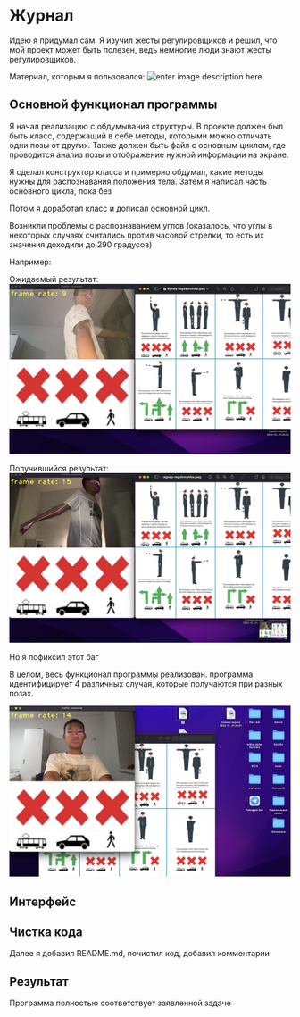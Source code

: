 # Журнал

Идею я придумал сам. Я изучил жесты регулировщиков и решил, что мой проект может быть полезен, ведь немногие люди знают жесты регулировщиков.

Материал, которым я пользовался:
![enter image description here](https://mosavtoshkola.org/wp-content/uploads/2020/04/signaly-regulirovshika.jpg)



## Основной функционал программы
Я начал реализацию с обдумывания структуры. В проекте должен был быть класс, содержащий в себе методы, которыми можно отличать одни позы от других. Также должен быть файл с основным циклом, где проводится анализ позы и отображение нужной информации на экране. 

Я сделал конструктор класса и примерно обдумал, какие методы нужны для распознавания положения тела. Затем я написал часть основного цикла, пока без 

Потом я доработал класс и дописал основной цикл.

Возникли проблемы с распознаванием углов (оказалось, что углы в некоторых случаях считались против часовой стрелки, то есть их значения доходили до 290 градусов)

Например:

Ожидаемый результат:
![enter image description here](3.jpeg)

Получившийся результат:
![enter image description here](2.jpeg)


Но я пофиксил этот баг

В целом, весь функционал программы реализован. программа идентифицирует 4 различных случая, которые получаются при разных позах.

![enter image description here](1.jpeg)



## Интерфейс


## Чистка кода

Далее я добавил README.md, почистил код, добавил комментарии

## Результат

Программа полностью соответствует заявленной задаче